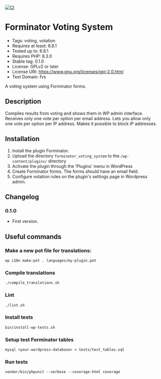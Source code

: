 [![CI](https://github.com/Xolof/forminator-voting-system/actions/workflows/ci.yml/badge.svg)](https://github.com/Xolof/forminator-voting-system/actions/workflows/ci.yml)

# Forminator Voting System

* Tags: voting, votation
* Requires at least: 6.8.1
* Tested up to: 6.8.1
* Requires PHP: 8.3.0
* Stable tag: 0.1.0
* License: GPLv2 or later
* License URI: https://www.gnu.org/licenses/gpl-2.0.html
* Text Domain: fvs

A voting system using Forminator forms.

## Description

Compiles results from voting and shows them in WP admin interface.
Receives only one vote per option per email address.
Lets you allow only one vote per option per IP address.
Makes it possible to block IP addresses.

## Installation

1. Install the plugin Forminator.
2. Upload the directory `forminator_voting_system` to the `/wp-content/plugins/` directory
3. Activate the plugin through the 'Plugins' menu in WordPress
4. Create Forminator forms. The forms should have an email field.
5. Configure votation rules on the plugin's settings page in Wordpress admin.

## Changelog

### 0.1.0
* First version.

## Useful commands

### Make a new pot file for translations:
`wp i18n make-pot . languages/my-plugin.pot`

### Compile translations
`./compile_translations.sh`

### Lint
`./lint.sh`

### Install tests
`bin/install-wp-tests.sh`

### Setup test Forminator tables
`mysql <your-wordpress-database> < tests/test_tables.sql`

### Run tests
`vendor/bin/phpunit --verbose --coverage-html coverage`
